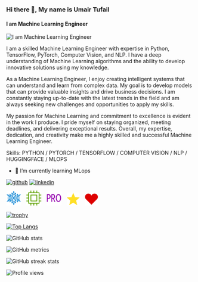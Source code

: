 ### Hi there 👋, My name is Umair Tufail
#### I am Machine Learning Engineer
![I am Machine Learning Engineer](https://arturssmirnovs.github.io/github-profile-readme-generator/images/banner.png)

I am a skilled Machine Learning Engineer with expertise in Python, TensorFlow, PyTorch, Computer Vision, and NLP. I have a deep understanding of Machine Learning algorithms and the ability to develop innovative solutions using my knowledge.

As a Machine Learning Engineer, I enjoy creating intelligent systems that can understand and learn from complex data. My goal is to develop models that can provide valuable insights and drive business decisions. I am constantly staying up-to-date with the latest trends in the field and am always seeking new challenges and opportunities to apply my skills.

My passion for Machine Learning and commitment to excellence is evident in the work I produce. I pride myself on staying organized, meeting deadlines, and delivering exceptional results. Overall, my expertise, dedication, and creativity make me a highly skilled and successful Machine Learning Engineer.

Skills: PYTHON / PYTORCH / TENSORFLOW / COMPUTER VISION / NLP / HUGGINGFACE / MLOPS

- 🌱 I’m currently learning MLops 


[<img src='https://cdn.jsdelivr.net/npm/simple-icons@3.0.1/icons/github.svg' alt='github' height='40'>](https://github.com/umairtufail)  [<img src='https://cdn.jsdelivr.net/npm/simple-icons@3.0.1/icons/linkedin.svg' alt='linkedin' height='40'>](https://www.linkedin.com/in/umairtufail/)  

<a href='https://archiveprogram.github.com/'><img src='https://raw.githubusercontent.com/acervenky/animated-github-badges/master/assets/acbadge.gif' width='40' height='40'></a> <a href='https://docs.github.com/en/developers'><img src='https://raw.githubusercontent.com/acervenky/animated-github-badges/master/assets/devbadge.gif' width='40' height='40'></a> <a href='https://github.com/pricing'><img src='https://raw.githubusercontent.com/acervenky/animated-github-badges/master/assets/pro.gif' width='40' height='40'></a> <a href='https://stars.github.com/'><img src='https://raw.githubusercontent.com/acervenky/animated-github-badges/master/assets/starbadge.gif' width='35' height='35'></a> <a href='https://docs.github.com/en/github/supporting-the-open-source-community-with-github-sponsors'><img src='https://raw.githubusercontent.com/acervenky/animated-github-badges/master/assets/sponsorbadge.gif' width='35' height='35'></a> 

[![trophy](https://github-profile-trophy.vercel.app/?username=umairtufail)](https://github.com/ryo-ma/github-profile-trophy)

[![Top Langs](https://github-readme-stats.vercel.app/api/top-langs/?username=umairtufail)](https://github.com/anuraghazra/github-readme-stats)

![GitHub stats](https://github-readme-stats.vercel.app/api?username=umairtufail&show_icons=true&count_private=true)  

![GitHub metrics](https://metrics.lecoq.io/umairtufail)  

![GitHub streak stats](https://streak-stats.demolab.com/?user=umairtufail)  

![Profile views](https://gpvc.arturio.dev/umairtufail)  
